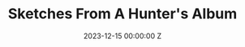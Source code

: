 ---
title: Sketches From A Hunter's Album
date: 2023-12-15 00:00:00 Z
assets: "/uploads/Sketches-From-A-Hunter's-Album.jpg"
---